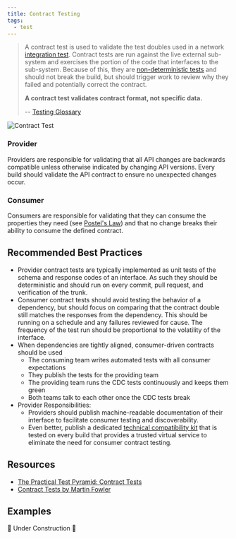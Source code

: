 ```yaml
---
title: Contract Testing
tags:
  - test
---
```


> A contract test is used to validate the test doubles used in a network [integration test](../glossary#integration-test). Contract tests are run against the live external sub-system and exercises the portion of the code that interfaces to the sub-system. Because of this, they are [non-deterministic tests](../glossary#non-deterministic-test) and should not break the build, but should trigger work to review why they failed and potentially correct the contract.
>
> **A contract test validates contract format, not specific data.**
>
> -- [Testing Glossary](../glossary#contract-test)

![Contract Test](/images/testing-images/contract-test.png#width=50%)

### Provider

Providers are responsible for validating that all API changes are backwards compatible unless otherwise indicated by changing API
versions. Every build should validate the API contract to ensure no unexpected changes occur.

### Consumer

Consumers are responsible for validating that they can consume the properties they need (see [Postel's Law](https://en.wikipedia.org/wiki/Robustness_principle)) and that no change
breaks their ability to consume the defined contract.

## Recommended Best Practices

- Provider contract tests are typically implemented as unit tests of the schema and response codes of an interface. As such they should be deterministic and should run on every commit, pull request, and verification of the trunk.
- Consumer contract tests should avoid testing the behavior of a dependency, but should focus on comparing that the contract double still matches the responses from the dependency. This should be running on a schedule and any failures reviewed for cause. The frequency of the test run should be proportional to the volatility of the interface.
- When dependencies are tightly aligned, consumer-driven contracts should be used
  - The consuming team writes automated tests with all consumer expectations
  - They publish the tests for the providing team
  - The providing team runs the CDC tests continuously and keeps them green
  - Both teams talk to each other once the CDC tests break
- Provider Responsibilities:
  - Providers should publish machine-readable documentation of their interface to facilitate consumer testing and discoverability.
  - Even better, publish a dedicated [technical compatibility kit](https://paulhammant.com/2019/06/14/tcks-and-servirtium/) that is tested on every build that provides a trusted virtual service to eliminate the need for consumer contract testing.

## Resources

- [The Practical Test Pyramid: Contract Tests](https://martinfowler.com/articles/practical-test-pyramid.html#ContractTests)
- [Contract Tests by Martin Fowler](https://martinfowler.com/bliki/ContractTest.html)

## Examples

🚧 Under Construction 🚧
